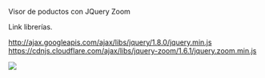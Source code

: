 Visor de poductos con JQuery Zoom

Link librerías.

http://ajax.googleapis.com/ajax/libs/jquery/1.8.0/jquery.min.js <br>
https://cdnjs.cloudflare.com/ajax/libs/jquery-zoom/1.6.1/jquery.zoom.min.js

<img src="https://github.com/Codigosbit/visordeproductos/assets/127638297/9846c2d7-df72-4c57-b690-5d7feaf1b688">
